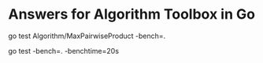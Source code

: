 # Answers for Algorithm Toolbox in Go

go test Algorithm/MaxPairwiseProduct -bench=.

go test -bench=. -benchtime=20s